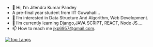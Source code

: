 - 👋 Hi, I’m Jitendra Kumar Pandey
- A pre-final year student from IIT Guwahati...
- 👀 I’m interested in Data Structure And Algorithm, Web Development.
- 🌱 I’m currently learning Django,JAVA SCRIPT, REACT, Node JS....
- 📫 How to reach me jkp6957@gmail.com.

<!-- ![Jitendra's GitHub stats](https://github-readme-stats.vercel.app/api?username=JKP-2001&show_icons=true&theme=tokyonight) -->


[![Top Langs](https://github-readme-stats.vercel.app/api/top-langs/?username=JKP-2001&layout=compact)](https://github.com/JKP-2001/github-readme-stats)
<!---
JKP-2001/JKP-2001 is a ✨ special ✨ repository because its `README.md` (this file) appears on your GitHub profile.
---!>








